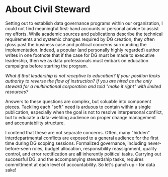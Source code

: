 <h1>About Civil Steward</h1>

<p>Setting out to establish data governance programs within our organization, I could not find meaningful first-hand accounts 
  or personal advice to assist my efforts. While academic sources and publications describe the technical requirements and systemic 
  changes required by DG creation, they often gloss past the business case and political concerns surrounding the implementation. Indeed, 
  a popular (and personally highly regarded) author writes in one footnote that if the case for DG must be made to executive leadership, 
  then we as data professionals must embark on education campaigns before starting the program.
  
  
  *What if that leadership is not receptive to education? If your position lacks authority to reverse the flow of instruction? If you are 
  hired as the only steward for a multinational corporation and told "make it right" with limited resources?*
  
  
  Answers to these questions are complex, but soluable into component pieces. Tackling each "soft" need is arduous to contain within a 
  single publication, especially when the goal is not to resolve interpersonal conflict, but to educate a data-wielding audience on 
  proper change management and accountability structure.
  
  
  I contend that these are not separate concerns. Often, many "hidden" interdepartmental conflicts are exposed to a general audience for 
  the first time during DG scoping sessions. Formalized governance, including never-before-seen roles, budget allocation, responsibility 
  reassignment, quality control, and error rectification are __all__ inherently political tasks. Carrying out successful DG, and the 
  accompanying stewardship tasks, requires committment at each level of accountability. So let's punch up - for data sake!
</p>
